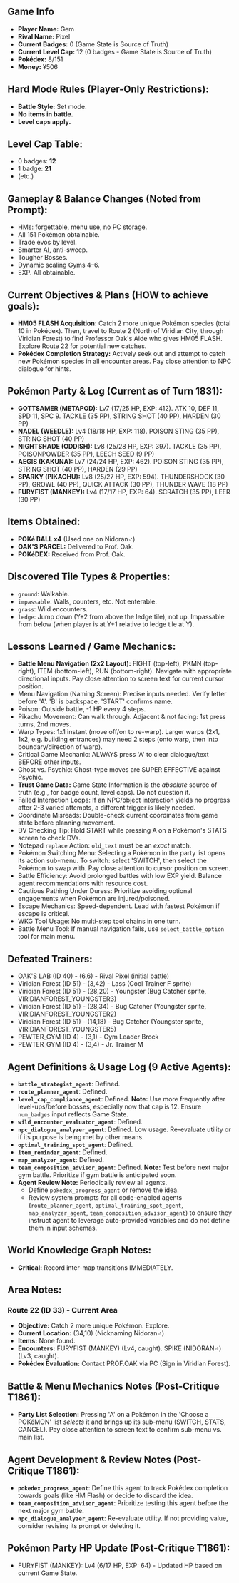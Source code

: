 ## Game Info
*   **Player Name:** Gem
*   **Rival Name:** Pixel
*   **Current Badges:** 0 (Game State is Source of Truth)
*   **Current Level Cap:** 12 (0 badges - Game State is Source of Truth)
*   **Pokédex:** 8/151
*   **Money:** ¥506

## Hard Mode Rules (Player-Only Restrictions):
*   **Battle Style:** Set mode.
*   **No items in battle.**
*   **Level caps apply.**

## Level Cap Table:
*   0 badges: **12**
*   1 badge: **21**
*   (etc.)

## Gameplay & Balance Changes (Noted from Prompt):
*   HMs: forgettable, menu use, no PC storage.
*   All 151 Pokémon obtainable.
*   Trade evos by level.
*   Smarter AI, anti-sweep.
*   Tougher Bosses.
*   Dynamic scaling Gyms 4–6.
*   EXP. All obtainable.

## Current Objectives & Plans (HOW to achieve goals):
*   **HM05 FLASH Acquisition:** Catch 2 more unique Pokémon species (total 10 in Pokédex). Then, travel to Route 2 (North of Viridian City, through Viridian Forest) to find Professor Oak's Aide who gives HM05 FLASH. Explore Route 22 for potential new catches.
*   **Pokédex Completion Strategy:** Actively seek out and attempt to catch new Pokémon species in all encounter areas. Pay close attention to NPC dialogue for hints.

## Pokémon Party & Log (Current as of Turn 1831):
*   **GOTTSAMER (METAPOD):** Lv7 (17/25 HP, EXP: 412). ATK 10, DEF 11, SPD 11, SPC 9. TACKLE (35 PP), STRING SHOT (40 PP), HARDEN (30 PP)
*   **NADEL (WEEDLE):** Lv4 (18/18 HP, EXP: 118). POISON STING (35 PP), STRING SHOT (40 PP)
*   **NIGHTSHADE (ODDISH):** Lv8 (25/28 HP, EXP: 397). TACKLE (35 PP), POISONPOWDER (35 PP), LEECH SEED (9 PP)
*   **AEGIS (KAKUNA):** Lv7 (24/24 HP, EXP: 462). POISON STING (35 PP), STRING SHOT (40 PP), HARDEN (29 PP)
*   **SPARKY (PIKACHU):** Lv8 (25/27 HP, EXP: 594). THUNDERSHOCK (30 PP), GROWL (40 PP), QUICK ATTACK (30 PP), THUNDER WAVE (18 PP)
*   **FURYFIST (MANKEY):** Lv4 (17/17 HP, EXP: 64). SCRATCH (35 PP), LEER (30 PP)

## Items Obtained:
*   **POKé BALL x4** (Used one on Nidoran♂)
*   **OAK'S PARCEL:** Delivered to Prof. Oak.
*   **POKéDEX:** Received from Prof. Oak.

## Discovered Tile Types & Properties:
*   `ground`: Walkable.
*   `impassable`: Walls, counters, etc. Not enterable.
*   `grass`: Wild encounters.
*   `ledge`: Jump down (Y+2 from above the ledge tile), not up. Impassable from below (when player is at Y+1 relative to ledge tile at Y).

## Lessons Learned / Game Mechanics:
*   **Battle Menu Navigation (2x2 Layout):** FIGHT (top-left), PKMN (top-right), ITEM (bottom-left), RUN (bottom-right). Navigate with appropriate directional inputs. Pay close attention to screen text for current cursor position.
*   Menu Navigation (Naming Screen): Precise inputs needed. Verify letter before 'A'. 'B' is backspace. 'START' confirms name.
*   Poison: Outside battle, -1 HP every 4 steps.
*   Pikachu Movement: Can walk through. Adjacent & not facing: 1st press turns, 2nd moves.
*   Warp Types: 1x1 instant (move off/on to re-warp). Larger warps (2x1, 1x2, e.g. building entrances) may need 2 steps (onto warp, then into boundary/direction of warp).
*   Critical Game Mechanic: ALWAYS press 'A' to clear dialogue/text BEFORE other inputs.
*   Ghost vs. Psychic: Ghost-type moves are SUPER EFFECTIVE against Psychic.
*   **Trust Game Data:** Game State Information is the *absolute* source of truth (e.g., for badge count, level caps). Do not question it.
*   Failed Interaction Loops: If an NPC/object interaction yields no progress after 2-3 varied attempts, a different trigger is likely needed.
*   Coordinate Misreads: Double-check current coordinates from game state before planning movement.
*   DV Checking Tip: Hold START while pressing A on a Pokémon's STATS screen to check DVs.
*   Notepad `replace` Action: `old_text` must be an *exact* match.
*   Pokémon Switching Menu: Selecting a Pokémon in the party list opens its action sub-menu. To switch: select 'SWITCH', then select the Pokémon to swap with. Pay close attention to cursor position on screen.
*   Battle Efficiency: Avoid prolonged battles with low EXP yield. Balance agent recommendations with resource cost.
*   Cautious Pathing Under Duress: Prioritize avoiding optional engagements when Pokémon are injured/poisoned.
*   Escape Mechanics: Speed-dependent. Lead with fastest Pokémon if escape is critical.
*   WKG Tool Usage: No multi-step tool chains in one turn.
*   Battle Menu Tool: If manual navigation fails, use `select_battle_option` tool for main menu.

## Defeated Trainers:
*   OAK'S LAB (ID 40) - (6,6) - Rival Pixel (initial battle)
*   Viridian Forest (ID 51) - (3,42) - Lass (Cool Trainer F sprite)
*   Viridian Forest (ID 51) - (28,20) - Youngster (Bug Catcher sprite, VIRIDIANFOREST_YOUNGSTER3)
*   Viridian Forest (ID 51) - (28,34) - Bug Catcher (Youngster sprite, VIRIDIANFOREST_YOUNGSTER2)
*   Viridian Forest (ID 51) - (14,18) - Bug Catcher (Youngster sprite, VIRIDIANFOREST_YOUNGSTER5)
*   PEWTER_GYM (ID 4) - (3,1) - Gym Leader Brock
*   PEWTER_GYM (ID 4) - (3,4) - Jr. Trainer M

## Agent Definitions & Usage Log (9 Active Agents):
*   **`battle_strategist_agent`**: Defined.
*   **`route_planner_agent`**: Defined.
*   **`level_cap_compliance_agent`**: Defined. **Note:** Use more frequently after level-ups/before bosses, especially now that cap is 12. Ensure `num_badges` input reflects Game State.
*   **`wild_encounter_evaluator_agent`**: Defined.
*   **`npc_dialogue_analyzer_agent`**: Defined. Low usage. Re-evaluate utility or if its purpose is being met by other means.
*   **`optimal_training_spot_agent`**: Defined.
*   **`item_reminder_agent`**: Defined.
*   **`map_analyzer_agent`**: Defined.
*   **`team_composition_advisor_agent`**: Defined. **Note:** Test before next major gym battle. Prioritize if gym battle is anticipated soon.
*   **Agent Review Note:** Periodically review all agents. 
    *   Define `pokedex_progress_agent` or remove the idea.
    *   Review system prompts for all code-enabled agents (`route_planner_agent`, `optimal_training_spot_agent`, `map_analyzer_agent`, `team_composition_advisor_agent`) to ensure they instruct agent to leverage auto-provided variables and do not define them in input schemas.

## World Knowledge Graph Notes:
*   **Critical:** Record inter-map transitions IMMEDIATELY.

## Area Notes:
### Route 22 (ID 33) - Current Area
*   **Objective:** Catch 2 more unique Pokémon. Explore.
*   **Current Location:** (34,10) (Nicknaming Nidoran♂)
*   **Items:** None found.
*   **Encounters:** FURYFIST (MANKEY) (Lv4, caught). SPIKE (NIDORAN♂) (Lv3, caught).
*   **Pokédex Evaluation:** Contact PROF.OAK via PC (Sign in Viridian Forest).

## Battle & Menu Mechanics Notes (Post-Critique T1861):
*   **Party List Selection:** Pressing 'A' on a Pokémon in the 'Choose a POKéMON' list *selects* it and brings up its sub-menu (SWITCH, STATS, CANCEL). Pay close attention to screen text to confirm sub-menu vs. main list.

## Agent Development & Review Notes (Post-Critique T1861):
*   **`pokedex_progress_agent`**: Define this agent to track Pokédex completion towards goals (like HM Flash) or decide to discard the idea.
*   **`team_composition_advisor_agent`**: Prioritize testing this agent before the next major gym battle.
*   **`npc_dialogue_analyzer_agent`**: Re-evaluate utility. If not providing value, consider revising its prompt or deleting it.

## Pokémon Party HP Update (Post-Critique T1861):
*   FURYFIST (MANKEY): Lv4 (6/17 HP, EXP: 64) - Updated HP based on current Game State.